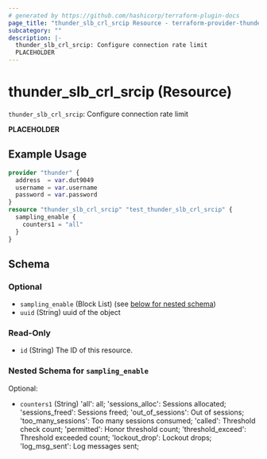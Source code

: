 ```yaml
---
# generated by https://github.com/hashicorp/terraform-plugin-docs
page_title: "thunder_slb_crl_srcip Resource - terraform-provider-thunder"
subcategory: ""
description: |-
  thunder_slb_crl_srcip: Configure connection rate limit
  PLACEHOLDER
---
```


# thunder_slb_crl_srcip (Resource)

`thunder_slb_crl_srcip`: Configure connection rate limit

__PLACEHOLDER__

## Example Usage

```terraform
provider "thunder" {
  address  = var.dut9049
  username = var.username
  password = var.password
}
resource "thunder_slb_crl_srcip" "test_thunder_slb_crl_srcip" {
  sampling_enable {
    counters1 = "all"
  }
}
```

<!-- schema generated by tfplugindocs -->
## Schema

### Optional

- `sampling_enable` (Block List) (see [below for nested schema](#nestedblock--sampling_enable))
- `uuid` (String) uuid of the object

### Read-Only

- `id` (String) The ID of this resource.

<a id="nestedblock--sampling_enable"></a>
### Nested Schema for `sampling_enable`

Optional:

- `counters1` (String) 'all': all; 'sessions_alloc': Sessions allocated; 'sessions_freed': Sessions freed; 'out_of_sessions': Out of sessions; 'too_many_sessions': Too many sessions consumed; 'called': Threshold check count; 'permitted': Honor threshold  count; 'threshold_exceed': Threshold exceeded count; 'lockout_drop': Lockout drops; 'log_msg_sent': Log messages sent;


